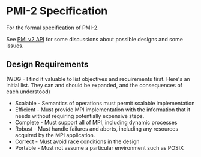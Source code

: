# PMI-2 Specification

For the formal specification of PMI-2.

See [PMI v2 API](PMI_v2_API.md) for some discussions about
possible designs and some issues.

## Design Requirements

(WDG - I find it valuable to list objectives and requirements first.
Here's an initial list. They can and should be expanded, and the
consequences of each understood)

  - Scalable - Semantics of operations must permit scalable
    implementation
  - Efficient - Must provide MPI implementation with the information
    that it needs without requiring potentially expensive steps.
  - Complete - Must support all of MPI, including dynamic processes
  - Robust - Must handle failures and aborts, including any resources
    acquired by the MPI application.
  - Correct - Must avoid race conditions in the design
  - Portable - Must not assume a particular environment such as POSIX
